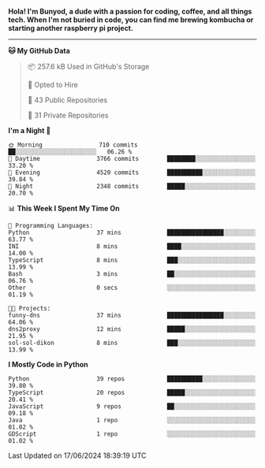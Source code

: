 <p>
<b>Hola! I'm Bunyod, a dude with a passion for coding, coffee, and all things tech. When I'm not buried in code, you can find me brewing kombucha or starting another raspberry pi project.</b>
</p>

---

<!--START_SECTION:waka-->
**🐱 My GitHub Data** 

> 📦 257.6 kB Used in GitHub's Storage 
 > 
> 💼 Opted to Hire
 > 
> 📜 43 Public Repositories 
 > 
> 🔑 31 Private Repositories 
 > 
**I'm a Night 🦉** 

```text
🌞 Morning                710 commits         ██░░░░░░░░░░░░░░░░░░░░░░░   06.26 % 
🌆 Daytime                3766 commits        ████████░░░░░░░░░░░░░░░░░   33.20 % 
🌃 Evening                4520 commits        ██████████░░░░░░░░░░░░░░░   39.84 % 
🌙 Night                  2348 commits        █████░░░░░░░░░░░░░░░░░░░░   20.70 % 
```


📊 **This Week I Spent My Time On** 

```text
💬 Programming Languages: 
Python                   37 mins             ████████████████░░░░░░░░░   63.77 % 
INI                      8 mins              ████░░░░░░░░░░░░░░░░░░░░░   14.00 % 
TypeScript               8 mins              ███░░░░░░░░░░░░░░░░░░░░░░   13.99 % 
Bash                     3 mins              ██░░░░░░░░░░░░░░░░░░░░░░░   06.76 % 
Other                    0 secs              ░░░░░░░░░░░░░░░░░░░░░░░░░   01.19 % 

🐱‍💻 Projects: 
funny-dns                37 mins             ████████████████░░░░░░░░░   64.06 % 
dns2proxy                12 mins             █████░░░░░░░░░░░░░░░░░░░░   21.95 % 
sol-sol-dikon            8 mins              ███░░░░░░░░░░░░░░░░░░░░░░   13.99 % 
```

**I Mostly Code in Python** 

```text
Python                   39 repos            ██████████░░░░░░░░░░░░░░░   39.80 % 
TypeScript               20 repos            █████░░░░░░░░░░░░░░░░░░░░   20.41 % 
JavaScript               9 repos             ██░░░░░░░░░░░░░░░░░░░░░░░   09.18 % 
Java                     1 repo              ░░░░░░░░░░░░░░░░░░░░░░░░░   01.02 % 
GDScript                 1 repo              ░░░░░░░░░░░░░░░░░░░░░░░░░   01.02 % 
```




 Last Updated on 17/06/2024 18:39:19 UTC
<!--END_SECTION:waka-->
